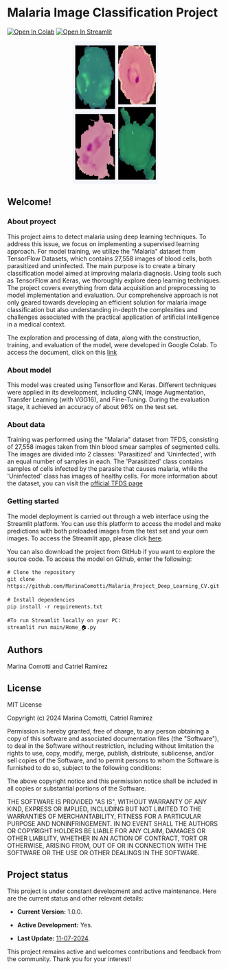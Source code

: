 # Malaria Image Classification Project 
[![Open In Colab](https://colab.research.google.com/assets/colab-badge.svg)](https://colab.research.google.com/drive/1axlsmSISJnFnXoOWlggPWBin-7SzdURA?usp=sharing)    [![Open In Streamlit](https://static.streamlit.io/badges/streamlit_badge_black_white.svg)](https://malariaprojectdeeplearningcv-st.streamlit.app/)


<img src="./images_test_sample/collage_readme.png" alt="cells" style="max-width: 200px; height: 332px; display: block; margin: auto;">


## Welcome! 

### About proyect 
This project aims to detect malaria using deep learning techniques. To address this issue, we focus on implementing a supervised learning approach. For model training, we utilize the "Malaria" dataset from TensorFlow Datasets, which contains 27,558 images of blood cells, both parasitized and uninfected. The main purpose is to create a binary classification model aimed at improving malaria diagnosis.
Using tools such as TensorFlow and Keras, we thoroughly explore deep learning techniques. The project covers everything from data acquisition and preprocessing to model implementation and evaluation. Our comprehensive approach is not only geared towards developing an efficient solution for malaria image classification but also understanding in-depth the complexities and challenges associated with the practical application of artificial intelligence in a medical context.

The exploration and processing of data, along with the construction, training, and evaluation of the model, were developed in Google Colab. To access the document, click on this [link](https://malariaprojectdeeplearningcv-st.streamlit.app/)
 
### About model
This model was created using Tensorflow and Keras. Different techniques were applied in its development, including CNN, Image Augmentation, Transfer Learning (with VGG16), and Fine-Tuning. During the evaluation stage, it achieved an accuracy of about 96% on the test set.

### About data
Training was performed using the "Malaria" dataset from TFDS, consisting of 27,558 images taken from thin blood smear samples of segmented cells. The images are divided into 2 classes: 'Parasitized' and 'Uninfected', with an equal number of samples in each. The 'Parasitized' class contains samples of cells infected by the parasite that causes malaria, while the 'Uninfected' class has images of healthy cells. For more information about the dataset, you can visit the [official TFDS page](https://www.tensorflow.org/datasets/catalog/malaria.)

### Getting started
The model deployment is carried out through a web interface using the Streamlit platform. You can use this platform to access the model and make predictions with both preloaded images from the test set and your own images. To access the Streamlit app, please click [here](https://malariaprojectdeeplearningcv-st.streamlit.app/). 

You can also download the project from GitHub if you want to explore the source code. To access the model on Github, enter the following:

``` 
# Clone the repository
git clone https://github.com/MarinaComotti/Malaria_Project_Deep_Learning_CV.git

# Install dependencies 
pip install -r requirements.txt

#To run Streamlit locally on your PC:
streamlit run main/Home_🏠.py
```

## Authors

Marina Comotti and Catriel Ramirez


## License
MIT License

Copyright (c) 2024 Marina Comotti, Catriel Ramirez

Permission is hereby granted, free of charge, to any person obtaining a copy of this software and associated documentation files (the "Software"), to deal in the Software without restriction, including without limitation the rights to use, copy, modify, merge, publish, distribute, sublicense, and/or sell copies of the Software, and to permit persons to whom the Software is furnished to do so, subject to the following conditions:

The above copyright notice and this permission notice shall be included in all copies or substantial portions of the Software.

THE SOFTWARE IS PROVIDED "AS IS", WITHOUT WARRANTY OF ANY KIND, EXPRESS OR IMPLIED, INCLUDING BUT NOT LIMITED TO THE WARRANTIES OF MERCHANTABILITY, FITNESS FOR A PARTICULAR PURPOSE AND NONINFRINGEMENT. IN NO EVENT SHALL THE AUTHORS OR COPYRIGHT HOLDERS BE LIABLE FOR ANY CLAIM, DAMAGES OR OTHER LIABILITY, WHETHER IN AN ACTION OF CONTRACT, TORT OR OTHERWISE, ARISING FROM, OUT OF OR IN CONNECTION WITH THE SOFTWARE OR THE USE OR OTHER DEALINGS IN THE SOFTWARE.


## Project status
This project is under constant development and active maintenance. Here are the current status and other relevant details:

- **Current Version:** 1.0.0.

- **Active Development:** Yes.

- **Last Update:** [11-07-2024](https://github.com/MarinaComotti/Malaria_Project_Deep_Learning_CV.git).

This project remains active and welcomes contributions and feedback from the community. Thank you for your interest!

